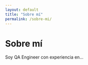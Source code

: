 ```yaml
---
layout: default
title: "Sobre mí"
permalink: /sobre-mi/
---
```


# Sobre mí

Soy QA Engineer con experiencia en…
